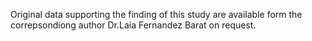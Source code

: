 Original data supporting the finding of this study are available form the correpsondiong author Dr.Laia Fernandez Barat on request.
